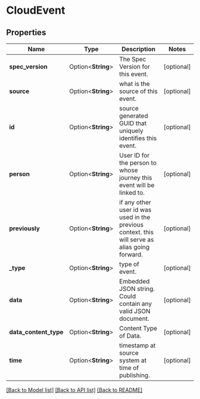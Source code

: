 # CloudEvent

## Properties

Name | Type | Description | Notes
------------ | ------------- | ------------- | -------------
**spec_version** | Option<**String**> | The Spec Version for this event. | [optional]
**source** | Option<**String**> | what is the source of this event. | [optional]
**id** | Option<**String**> | source generated GUID that uniquely identifies this event. | [optional]
**person** | Option<**String**> | User ID for the person to whose journey this event will be linked to. | [optional]
**previously** | Option<**String**> | if any other user id was used in the previous context. this will serve as alias going forward. | [optional]
**_type** | Option<**String**> | type of event. | [optional]
**data** | Option<**String**> | Embedded JSON string. Could contain any valid JSON document. | [optional]
**data_content_type** | Option<**String**> | Content Type of Data. | [optional]
**time** | Option<**String**> | timestamp at source system at time of publishing. | [optional]

[[Back to Model list]](../README.md#documentation-for-models) [[Back to API list]](../README.md#documentation-for-api-endpoints) [[Back to README]](../README.md)


